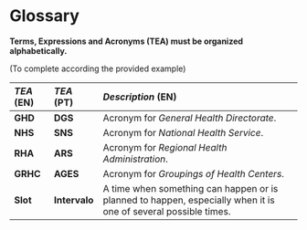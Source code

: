 # Glossary

**Terms, Expressions and Acronyms (TEA) must be organized alphabetically.**

(To complete according the provided example)

| **_TEA_** (EN)  | **_TEA_** (PT) | **_Description_** (EN)                                           |                                       
|:------------------------|:-----------------|:--------------------------------------------|
| **GHD** | **DGS** | Acronym for _General Health Directorate_.|
| **NHS** | **SNS** | Acronym for _National Health Service_.|
| **RHA** | **ARS** | Acronym for _Regional Health Administration_.|
| **GRHC** | **AGES** | Acronym for _Groupings of Health Centers_.|
| **Slot** | **Intervalo** | A time when something can happen or is planned to happen, especially when it is one of several possible times.|









